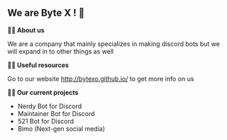 ## We are Byte X ! 👋


**🙋‍♀️ About us**

We are a company that mainly specializes in making discord bots but we will expand in to other things as well

**👩‍💻 Useful resources**

Go to our website http://bytexo.github.io/ to get more info on us

**👨‍💼 Our current projects**

- Nerdy Bot for Discord
- Maintainer Bot for Discord
- 521 Bot for Discord
- Bimo (Next-gen social media)
